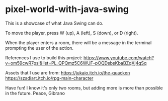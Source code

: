 # pixel-world-with-java-swing

This is a showcase of what Java Swing can do.

To move the player, press W (up), A (left), S (down), or D (right).

When the player enters a room, there will be a message in the terminal prompting the user of the action.


References I use to build this project:
https://www.youtube.com/watch?v=om59cwR7psI&list=PL_QPQmz5C6WUF-pOQDsbsKbaBZqXj4qSq

Assets that I use are from:
https://jukaio.itch.io/the-quacken
https://szadiart.itch.io/rpg-main-character

Have fun! I know it's only two rooms, but adding more is more than possible in the future.
Peace, Gibrano

